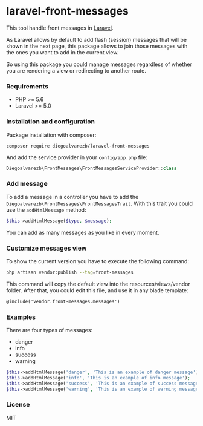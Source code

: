 # laravel-front-messages

This tool handle front messages in [Laravel](https://laravel.com/).

As Laravel allows by default to add flash (session) messages that will be shown in the next page, this package allows to join those messages with the ones you want to add in the current view.

So using this package you could manage messages regardless of whether you are rendering a view or redirecting to another route.

### Requirements

- PHP >= 5.6
- Laravel >= 5.0

### Installation and configuration

Package installation with composer:
```
composer require diegoalvarezb/laravel-front-messages
```

And add the service provider in your `config/app.php` file:
```php
Diegoalvarezb\FrontMessages\FrontMessagesServiceProvider::class
```

### Add message

To add a message in a controller you have to add the `Diegoalvarezb\FrontMessages\FrontMessagesTrait`. With this trait you could use the `addHtmlMessage` method:

```php
$this->addHtmlMessage($type, $message);
```

You can add as many messages as you like in every moment.

### Customize messages view

To show the current version you have to execute the following command:
```sh
php artisan vendor:publish --tag=front-messages
```

This command will copy the default view into the resources/views/vendor folder. After that, you could edit this file, and use it in any blade template:

```html
@include('vendor.front-messages.messages')
```

### Examples

There are four types of messages:
- danger
- info
- success
- warning

```php
$this->addHtmlMessage('danger', 'This is an example of danger message');
$this->addHtmlMessage('info', 'This is an example of info message');
$this->addHtmlMessage('success', 'This is an example of success message');
$this->addHtmlMessage('warning', 'This is an example of warning message');
```

### License

MIT
